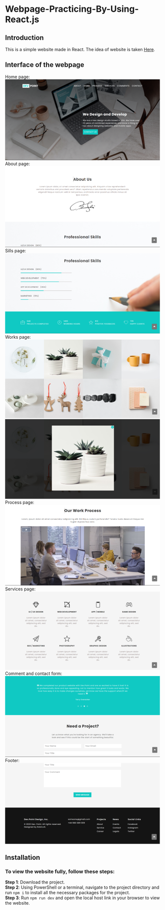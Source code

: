# Webpage-Practicing-By-Using-React.js

## Introduction

This is a simple website made in React. The idea of website is taken [Here](https://github.com/prabinmagar/devpoint-react-js-simple-website-for-beginners).

## Interface of the webpage

Home page:  
![HomePage](./ReadmeImg/HomePage.png)  
About page:  
![AboutPage](./ReadmeImg/AboutPage.png)  
Sills page:  
![SkillsPage](./ReadmeImg/SkillsPage.png)  
Works page:  
![WorksPage](./ReadmeImg/WorksPage.png)  
![Click on image](./ReadmeImg/Modal.png)  
Process page:  
![ProcessPage](./ReadmeImg/WorkProcessPage.png)  
Services page:
![ServicesPage](./ReadmeImg/ServicePage.png)  
Comment and contact form:  
![CmtAndContact](./ReadmeImg/CommentAndContactForm.png)  
Footer:  
![Footer](./ReadmeImg/Footer.png)

## Installation

### To view the website fully, follow these steps:

<strong>Step 1</strong>: Download the project.  
<strong>Step 2</strong>: Using PowerShell or a terminal, navigate to the project directory and run `npm i` to install all the necessary packages for the project.  
<strong>Step 3</strong>: Run `npm run dev` and open the local host link in your browser to view the website.
